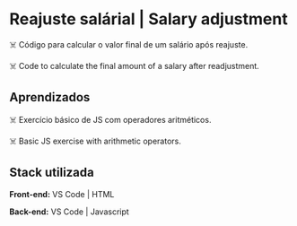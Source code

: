 # Reajuste salárial | Salary adjustment

☠️ Código para calcular o valor final de um salário
após reajuste.

☠️ Code to calculate the final amount of a salary
after readjustment.

## Aprendizados

☠️ Exercício básico de JS com operadores aritméticos.

☠️ Basic JS exercise with arithmetic operators.

## Stack utilizada

**Front-end:** VS Code | HTML

**Back-end:** VS Code | Javascript
